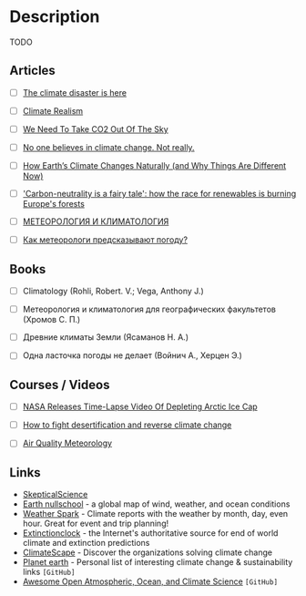 # Description

TODO


## Articles

- [ ] [The climate disaster is here](https://www.theguardian.com/environment/ng-interactive/2021/oct/14/climate-change-happening-now-stats-graphs-maps-cop26)
- [ ] [Climate Realism](https://www.americanpurpose.com/blog/fukuyama/climate-realism/)
- [ ] [We Need To Take CO2 Out Of The Sky](https://www.orbuch.com/carbon-removal/)
- [ ] [No one believes in climate change. Not really.](https://www.riknieu.com/no-one-believes-in-climate-change-not-really/)
- [ ] [How Earth’s Climate Changes Naturally (and Why Things Are Different Now)](https://www.quantamagazine.org/how-earths-climate-changes-naturally-and-why-things-are-different-now-20200721/)
- [ ] ['Carbon-neutrality is a fairy tale': how the race for renewables is burning Europe's forests](https://www.theguardian.com/world/2021/jan/14/carbon-neutrality-is-a-fairy-tale-how-the-race-for-renewables-is-burning-europes-forests)
- [ ] [МЕТЕОРОЛОГИЯ И КЛИМАТОЛОГИЯ](https://www.krugosvet.ru/enc/Earth_sciences/geografiya/METEOROLOGIYA_I_KLIMATOLOGIYA.html)
- [ ] [Как метеорологи предсказывают погоду?](https://potomy.ru/world/434.html)


## Books

- [ ] Climatology (Rohli, Robert. V.; Vega, Anthony J.)
- [ ] Метеорология и климатология для географических факультетов (Хромов С. П.)
- [ ] Древние климаты Земли (Ясаманов Н. А.)
- [ ] Одна ласточка погоды не делает (Войнич А., Херцен Э.)


## Courses / Videos

- [ ] [NASA Releases Time-Lapse Video Of Depleting Arctic Ice Cap](https://youtu.be/qHE0n5c6-6g)
- [ ] [How to fight desertification and reverse climate change](https://www.ted.com/talks/allan_savory_how_to_fight_desertification_and_reverse_climate_change#t-992223)
- [ ] [Air Quality Meteorology](http://www.shodor.org/metweb/)


## Links

- [SkepticalScience](https://skepticalscience.com/)
- [Earth nullschool](https://earth.nullschool.net/) - a global map of wind, weather, and ocean conditions
- [Weather Spark](https://weatherspark.com/) - Climate reports with the weather by month, day, even hour. Great for event and trip planning!
- [Extinctionclock](https://extinctionclock.org/) - the Internet's authoritative source for end of world climate and extinction predictions
- [ClimateScape](https://climatescape.org/) - Discover the organizations solving climate change
- [Planet earth](https://github.com/timothyclifford/planet-earth) - Personal list of interesting climate change & sustainability links `[GitHub]`
- [Awesome Open Atmospheric, Ocean, and Climate Science](https://github.com/pangeo-data/awesome-open-climate-science) `[GitHub]`
